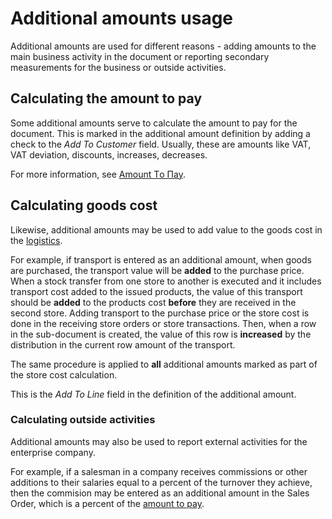 # Additional amounts usage

Additional amounts are used for different reasons - adding amounts to the main business activity in the document or reporting secondary measurements for the business or outside activities.

## Calculating the amount to pay

Some additional amounts serve to calculate the amount to pay for the document. This is marked in the additional amount definition by adding a check to the *Add To Customer* field. Usually, these are amounts like VAT, VAT deviation, discounts, increases, decreases. 

For more information, see [Amount Тo Пay](https://docs.erp.net/tech/modules/crm/sales/sales-concepts/amount-to-pay.html).

## Calculating goods cost

Likewise, additional amounts may be used to add value to the goods cost in the [logistics](https://docs.erp.net/tech/modules/logistics/index.html).

For example, if transport is entered as an additional amount, when goods are purchased, the transport value will be **added** to the purchase price. When a stock transfer from one store to another is executed and it includes transport cost added to the issued products, the value of this transport should be **added** to the products cost **before** they are received in the second store. Adding transport to the purchase price or the store cost is done in the receiving store orders or store transactions. Then, when a row in the sub-document is created, the value of this row is **increased** by the distribution in the current row amount of the transport.

The same procedure is applied to **all** additional amounts marked as part of the store cost calculation. 

This is the *Add To Line* field in the definition of the additional amount.

### Calculating outside activities

Additional amounts may also be used to report external activities for the enterprise company.

For example, if a salesman in a company receives commissions or other additions to their salaries equal to a percent of the turnover they achieve, then the commision may be entered as an additional amount in the Sales Order, which is a percent of the [amount to pay](https://docs.erp.net/tech/modules/crm/sales/sales-concepts/amount-to-pay.html).

